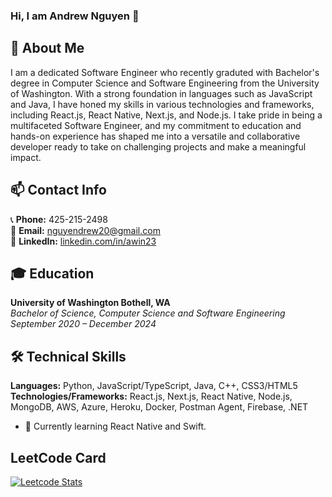 ### Hi, I am Andrew Nguyen  👋

## 🚀 About Me 
I am a dedicated Software Engineer who recently graduted with Bachelor's degree in Computer Science and Software Engineering from the University of Washington. With a strong foundation in languages such as JavaScript and Java, I have honed my skills in various technologies and frameworks, including React.js, React Native, Next.js, and Node.js. I take pride in being a multifaceted Software Engineer, and my commitment to education and hands-on experience has shaped me into a versatile and collaborative developer ready to take on challenging projects and make a meaningful impact.

## 📫 Contact Info
📞 **Phone:** 425-215-2498  
📧 **Email:** nguyendrew20@gmail.com  
🔗 **LinkedIn:** [linkedin.com/in/awin23](https://www.linkedin.com/in/awin23/)  

## 🎓 Education 
**University of Washington Bothell, WA**  
*Bachelor of Science, Computer Science and Software Engineering*  
*September 2020 – December 2024*

## 🛠️ Technical Skills 
**Languages:** Python, JavaScript/TypeScript, Java, C++, CSS3/HTML5  
**Technologies/Frameworks:** React.js, Next.js, React Native, Node.js, MongoDB, AWS, Azure, Heroku, Docker, Postman Agent, Firebase, .NET

- 🌱 Currently learning React Native and Swift.

## LeetCode Card
[![Leetcode Stats](https://leetcard.jacoblin.cool/a_win23?theme=unicorn)](https://leetcode.com/a_win23)



